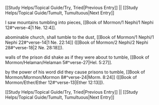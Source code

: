 [[Study Helps/Topical Guide/Try, Tried|Previous Entry]]  ||  [[Study Helps/Topical Guide/Tumult, Tumultuous|Next Entry]]

 I saw mountains tumbling into pieces, [[Book of Mormon/1 Nephi/1 Nephi 12#^verse-4|1 Ne. 12:4]].

 abominable church, shall tumble to the dust, [[Book of Mormon/1 Nephi/1 Nephi 22#^verse-14|1 Ne. 22:14]] ([[Book of Mormon/2 Nephi/2 Nephi 28#^verse-18|2 Ne. 28:18]]).

 walls of the prison did shake as if they were about to tumble, [[Book of Mormon/Helaman/Helaman 5#^verse-27|Hel. 5:27]].

 by the power of his word did they cause prisons to tumble, [[Book of Mormon/Mormon/Mormon 8#^verse-24|Morm. 8:24]] ([[Book of Mormon/Ether/Ether 12#^verse-13|Ether 12:13]]).

[[Study Helps/Topical Guide/Try, Tried|Previous Entry]]  ||  [[Study Helps/Topical Guide/Tumult, Tumultuous|Next Entry]]